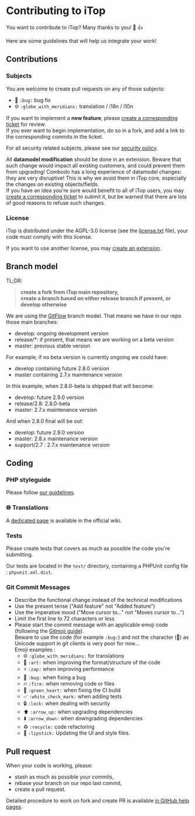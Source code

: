 # Contributing to iTop

You want to contribute to iTop? Many thanks to you! 🎉 👍

Here are some guidelines that will help us integrate your work!


## Contributions

### Subjects
You are welcome to create pull requests on any of those subjects:

* 🐛 `:bug:` bug fix
* 🌐 `:globe_with_meridians:` translation / i18n / l10n

If you want to implement a **new feature**, please [create a corresponding ticket](https://sourceforge.net/p/itop/tickets/new/) for review.   
If you ever want to begin implementation, do so in a fork, and add a link to the corresponding commits in the ticket.

For all security related subjects, please see our [security policy](SECURITY.md).

All **datamodel modification** should be done in an extension. Beware that such change would 
impact all existing customers, and could prevent them from 
upgrading!
Combodo has a long experience of datamodel changes: they are very disruptive! 
This is why we avoid them in iTop core, especially the changes on existing objects/fields.   
If you have an idea you're sure would benefit to all of iTop users, you may 
[create a corresponding ticket](https://sourceforge.net/p/itop/tickets/new/) to submit it, but be warned that there are lots of good 
reasons to refuse such changes.

### License
iTop is distributed under the AGPL-3.0 license (see the [license.txt] file),
your code must comply with this license.

If you want to use another license, you may [create an extension][wiki new ext].

[license.txt]: https://github.com/Combodo/iTop/blob/develop/license.txt
[wiki new ext]: https://www.itophub.io/wiki/page?id=latest%3Acustomization%3Astart#by_writing_your_own_extension


## Branch model

TL;DR:
> **create a fork from iTop main repository,  
> create a branch based on either release branch if present, or develop otherwise**

We are using the [GitFlow](https://nvie.com/posts/a-successful-git-branching-model/) branch model. That means we have in our repo those
main branches:

- develop: ongoing development version
- release/\*: if present, that means we are working on a beta version
- master: previous stable version

For example, if no beta version is currently ongoing we could have:

- develop containing future 2.8.0 version
- master containing 2.7.x maintenance version

In this example, when 2.8.0-beta is shipped that will become:

- develop: future 2.9.0 version
- release/2.8: 2.8.0-beta
- master: 2.7.x maintenance version

And when 2.8.0 final will be out:

- develop: future 2.9.0 version
- master: 2.8.x maintenance version
- support/2.7 : 2.7.x maintenance version


## Coding

### PHP styleguide

Please follow [our guidelines](https://www.itophub.io/wiki/page?id=latest%3Acustomization%3Acoding_standards).

### 🌐 Translations

A [dedicated page](https://www.itophub.io/wiki/page?id=latest%3Acustomization%3Atranslation) is available in the official wiki.

### Tests

Please create tests that covers as much as possible the code you're submitting.

Our tests are located in the `test/` directory, containing a PHPUnit config file : `phpunit.xml.dist`.

### Git Commit Messages

* Describe the functional change instead of the technical modifications
* Use the present tense ("Add feature" not "Added feature")
* Use the imperative mood ("Move cursor to..." not "Moves cursor to...")
* Limit the first line to 72 characters or less
* Please start the commit message with an applicable emoji code (following the [Gitmoji guide](https://gitmoji.carloscuesta.me/)).  
 Beware to use the code (for example `:bug:`) and not the character (🐛) as Unicode support in git clients is very poor for now...  
 Emoji examples :
    * 🌐 `:globe_with_meridians:` for translations
    * 🎨 `:art:` when improving the format/structure of the code
    * ⚡️ `:zap:` when improving performance
    * 🐛 `:bug:` when fixing a bug
    * 🔥 `:fire:` when removing code or files
    * 💚 `:green_heart:` when fixing the CI build
    * ✅ `:white_check_mark:` when adding tests
    * 🔒 `:lock:` when dealing with security
    * ⬆️ `:arrow_up:` when upgrading dependencies
    * ⬇️ `:arrow_down:` when downgrading dependencies
    * ♻️ `:recycle:` code refactoring
    * 💄 `:lipstick:` Updating the UI and style files.  
  

## Pull request

When your code is working, please:

* stash as much as possible your commits,
* rebase your branch on our repo last commit,
* create a pull request.

Detailed procedure to work on fork and create PR is available [in GitHub help pages](https://help.github.com/articles/creating-a-pull-request-from-a-fork/).
